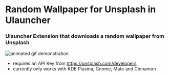 # Random Wallpaper for Unsplash in Ulauncher
### Ulauncher Extension that downloads a random wallpaper from Unsplash
![animated gif demonstration](https://i.imgur.com/R4IJG3s.gif)

- requires an API Key from https://unsplash.com/developers
- currently only works with KDE Plasma, Gnome, Mate and Cinnamon